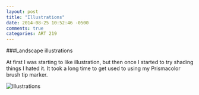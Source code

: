 ```yaml
---
layout: post
title: "Illustrations"
date: 2014-08-25 10:52:46 -0500
comments: true
categories: ART 219
---
```

###Landscape illustrations

At first I was starting to like illustration, but then once I started to try shading things I hated it.  It took a long time to get used to using my Prismacolor brush tip marker.


![Illustrations](/images/posts/illustration-1.jpg "Illustrations")